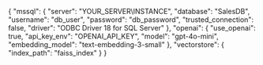 {
  "mssql": {
    "server": "YOUR_SERVER\\INSTANCE",
    "database": "SalesDB",
    "username": "db_user",
    "password": "db_password",
    "trusted_connection": false,
    "driver": "ODBC Driver 18 for SQL Server"
  },
  "openai": {
    "use_openai": true,
    "api_key_env": "OPENAI_API_KEY",
    "model": "gpt-4o-mini",
    "embedding_model": "text-embedding-3-small"
  },
  "vectorstore": {
    "index_path": "faiss_index"
  }
}
